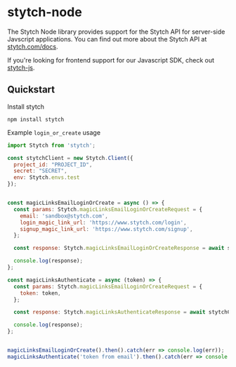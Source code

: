 # stytch-node

The Stytch Node library provides support for the Stytch API for server-side Javscript applications. You can find out more about the Stytch API at 
[stytch.com/docs](https://stytch.com/docs).

If you're looking for frontend support for our Javascript SDK, check out [stytch-js](https://www.npmjs.com/package/@stytch/stytch-js).

## Quickstart
Install stytch
```
npm install stytch
```

Example `login_or_create` usage

```javascript
import Stytch from 'stytch';

const stytchClient = new Stytch.Client({
  project_id: "PROJECT_ID",
  secret: "SECRET", 
  env: Stytch.envs.test
});


const magicLinksEmailLoginOrCreate = async () => {
  const params: Stytch.magicLinksEmailLoginOrCreateRequest = {
    email: 'sandbox@stytch.com',
    login_magic_link_url: 'https://www.stytch.com/login',
    signup_magic_link_url: 'https://www.stytch.com/signup',
  };

  const response: Stytch.magicLinksEmailLoginOrCreateResponse = await stytchClient.magicLinksEmailLoginOrCreate(params);

  console.log(response);
};

const magicLinksAuthenticate = async (token) => {
  const params: Stytch.magicLinksEmailLoginOrCreateRequest = {
    token: token,
  };

  const response: Stytch.magicLinksAuthenticateResponse = await stytchClient.magicLinksAuthenticate(params);

  console.log(response);
};


magicLinksEmailLoginOrCreate().then().catch(err => console.log(err));
magicLinksAuthenticate('token from email').then().catch(err => console.log(err));
```